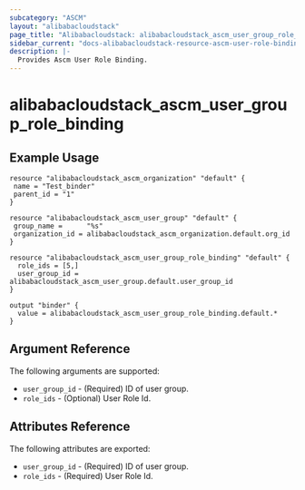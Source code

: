 ```yaml
---
subcategory: "ASCM"
layout: "alibabacloudstack"
page_title: "Alibabacloudstack: alibabacloudstack_ascm_user_group_role_binding"
sidebar_current: "docs-alibabacloudstack-resource-ascm-user-role-binding"
description: |-
  Provides Ascm User Role Binding.
---
```


# alibabacloudstack_ascm_user_group_role_binding

## Example Usage

```
resource "alibabacloudstack_ascm_organization" "default" {
 name = "Test_binder"
 parent_id = "1"
}

resource "alibabacloudstack_ascm_user_group" "default" {
 group_name =      "%s"
 organization_id = alibabacloudstack_ascm_organization.default.org_id
}

resource "alibabacloudstack_ascm_user_group_role_binding" "default" {
  role_ids = [5,]
  user_group_id = alibabacloudstack_ascm_user_group.default.user_group_id
}

output "binder" {
  value = alibabacloudstack_ascm_user_group_role_binding.default.*
}
```
## Argument Reference

The following arguments are supported:

* `user_group_id` - (Required) ID of user group.
* `role_ids` - (Optional) User Role Id.

## Attributes Reference

The following attributes are exported:

* `user_group_id` - (Required) ID of user group.
* `role_ids` - (Required) User Role Id.